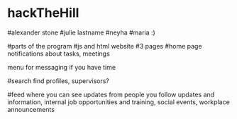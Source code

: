 ﻿# hackTheHill

#alexander stone
#julie lastname
#neyha
#maria :)


#parts of the program
#js and html website
#3 pages
#home page
 notifications about tasks, meetings
 
 menu for messaging if you have time

#search
   find profiles, supervisors?
   
#feed
    where you can see updates from people you follow
    updates and information, internal job opportunities and training, social events, workplace announcements
   
#
